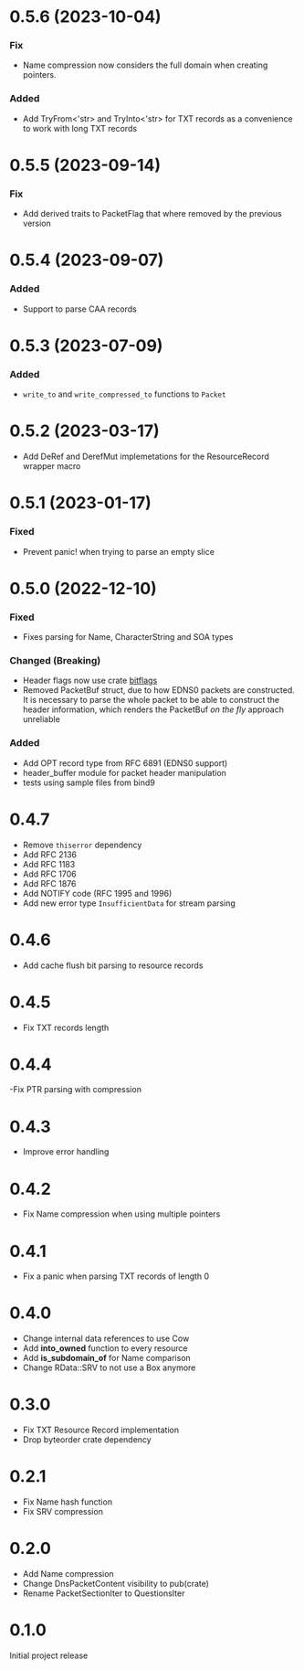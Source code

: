 # 0.5.6 (2023-10-04)

### Fix
- Name compression now considers the full domain when creating pointers.

### Added
- Add TryFrom<'str> and TryInto<'str> for TXT records as a convenience to work with long TXT records

# 0.5.5 (2023-09-14)

### Fix
- Add derived traits to PacketFlag that where removed by the previous version

# 0.5.4 (2023-09-07)

### Added
- Support to parse CAA records

# 0.5.3 (2023-07-09)

### Added
- `write_to` and `write_compressed_to` functions to `Packet`

# 0.5.2 (2023-03-17)
- Add DeRef and DerefMut implemetations for the ResourceRecord wrapper macro

# 0.5.1 (2023-01-17)

### Fixed
- Prevent panic! when trying to parse an empty slice

# 0.5.0 (2022-12-10)

### Fixed
- Fixes parsing for Name, CharacterString and SOA types 

### Changed (Breaking)
- Header flags now use crate [bitflags](https://crates.io/crates/bitflags)
- Removed PacketBuf struct, due to how EDNS0 packets are constructed.  
It is necessary to parse the whole packet to be able to construct the header information, which renders the PacketBuf *on the fly* approach unreliable

### Added
- Add OPT record type from RFC 6891 (EDNS0 support)
- header_buffer module for packet header manipulation
- tests using sample files from bind9


# 0.4.7

- Remove `thiserror` dependency
- Add RFC 2136
- Add RFC 1183
- Add RFC 1706
- Add RFC 1876
- Add NOTIFY code (RFC 1995 and 1996)
- Add new error type `InsufficientData` for stream parsing

# 0.4.6
- Add cache flush bit parsing to resource records

# 0.4.5
- Fix TXT records length

# 0.4.4
-Fix PTR parsing with compression

# 0.4.3
- Improve error handling

# 0.4.2
- Fix Name compression when using multiple pointers

# 0.4.1
- Fix a panic when parsing TXT records of length 0

# 0.4.0
- Change internal data references to use Cow
- Add **into_owned** function to every resource
- Add **is_subdomain_of** for Name comparison
- Change RData::SRV to not use a Box anymore 

# 0.3.0
- Fix TXT Resource Record implementation
- Drop byteorder crate dependency

# 0.2.1
- Fix Name hash function
- Fix SRV compression

# 0.2.0

- Add Name compression
- Change DnsPacketContent visibility to pub(crate)
- Rename PacketSectionIter to QuestionsIter 

# 0.1.0

Initial project release
